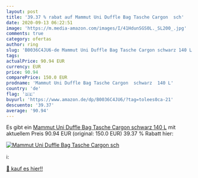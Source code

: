 ```yaml
---
layout: post
title: '39.37 % rabat auf Mammut Uni Duffle Bag Tasche Cargon  sch'
date: 2020-09-13 06:22:51
image: 'https://m.media-amazon.com/images/I/41HdunSGS0L._SL200_.jpg'
comments: true
category: ofertas
author: ring
slug: 'B0036C4JU6-de Mammut Uni Duffle Bag Tasche Cargon schwarz 140 L'
tags: 
actualPrice: 90.94 EUR
currency: EUR
price: 90.94
comparePrice: 150.0 EUR
prodname: 'Mammut Uni Duffle Bag Tasche Cargon  schwarz  140 L'
country: 'de'
flag: '🇩🇪'
buyurl: 'https://www.amazon.de/dp/B0036C4JU6/?tag=tolees0ca-21'
descuento: '39.37'
average: '90.94'
---
```


Es gibt ein [Mammut Uni Duffle Bag Tasche Cargon  schwarz  140 L](https://www.amazon.de/dp/B0036C4JU6/?tag=tolees0ca-21) mit aktuellem Preis 90.94 EUR (original: 150.0 EUR) 39.37 % Rabatt hier:

[![Mammut Uni Duffle Bag Tasche Cargon  sch](https://m.media-amazon.com/images/I/41HdunSGS0L._SL200_.jpg)](https://www.amazon.de/dp/B0036C4JU6/?tag=tolees0ca-21)

ℹ️:


[🛒 kauf es hier!!](https://www.amazon.de/dp/B0036C4JU6/?tag=tolees0ca-21)
